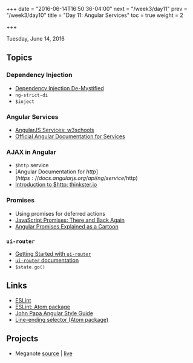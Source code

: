 +++
date = "2016-06-14T16:50:36-04:00"
next = "/week3/day11"
prev = "/week3/day10"
title = "Day 11: Angular Services"
toc = true
weight = 2

+++

<date>Tuesday, June 14, 2016</date>

## Topics

### Dependency Injection

* [Dependency Injection De-Mystified](http://anandmanisankar.com/posts/angularjs-dependency-injection-demystified/)
* `ng-strict-di`
* `$inject`

### Angular Services

* [AngularJS Services: w3schools](http://www.w3schools.com/angular/angular_services.asp)
* [Official Angular Documentation for Services](https://docs.angularjs.org/guide/services)

### AJAX in Angular

* `$http` service
* [Angular Documentation for $http](https://docs.angularjs.org/api/ng/service/$http)
* [Introduction to $http: thinkster.io](https://thinkster.io/http)

### Promises
* Using promises for deferred actions
* [JavaScript Promises: There and Back Again](http://www.html5rocks.com/en/tutorials/es6/promises/)
* [Angular Promises Explained as a Cartoon](http://andyshora.com/promises-angularjs-explained-as-cartoon.html)



### `ui-router`
* [Getting Started with `ui-router`](https://github.com/angular-ui/ui-router#get-started)
* [`ui-router` documentation](https://github.com/angular-ui/ui-router/wiki)
* `$state.go()`

## Links
* [ESLint](http://eslint.org/)
* [ESLint: Atom package](https://atom.io/packages/linter-eslint)
* [John Papa Angular Style Guide](https://github.com/johnpapa/angular-styleguide/blob/master/a1/README.md)
* [Line-ending selector (Atom package)](https://atom.io/packages/line-ending-selector)

## Projects

* Meganote [source](https://github.com/xternbootcamp16/meganote/tree/7dce724d56da3f7f463f305dd52360b16c5558e5) | [live](http://bootcamp16.getfretless.com/meganote/#/notes/)
